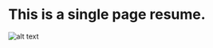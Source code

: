 
#                                   This is a single page resume.
                
![alt text](https://github.com/ananyamalik/ananyamalik.github.io/blob/master/ezgif.com-gif-maker.jpg)
